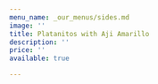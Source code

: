 ```yaml
---
menu_name: _our_menus/sides.md
image: ''
title: Platanitos with Aji Amarillo
description: ''
price: ''
available: true

---
```

